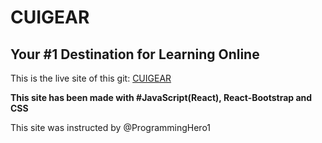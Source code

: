 # CUIGEAR

## Your **#1** Destination for Learning Online


This is the live site of this git: [CUIGEAR](http://cuigear101.netlify.com)

**This site has been made with #JavaScript(React), React-Bootstrap and CSS**

This site was instructed by @ProgrammingHero1

